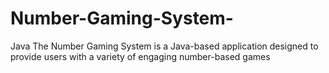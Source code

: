 # Number-Gaming-System-
Java The Number Gaming System is a Java-based application designed to provide users with a variety of engaging number-based games
